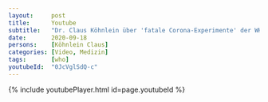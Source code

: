 ```yaml
---
layout:     post
title:      Youtube
subtitle:   "Dr. Claus Köhnlein über 'fatale Corona-Experimente' der WHO"
date:       2020-09-18
persons:    [Köhnlein Claus]
categories: [Video, Medizin]
tags:       [who]
youtubeId:  "0JcVglSdQ-c"
---
```

{% include youtubePlayer.html id=page.youtubeId %}
